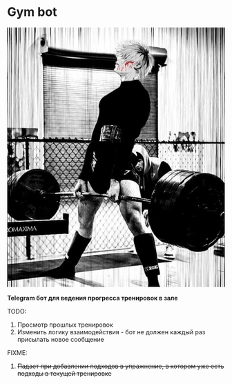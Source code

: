 # Gym bot

![Funny pic](./etc/funny_pic.jpg)

**Telegram бот для ведения прогресса тренировок в зале**

TODO:
1. Просмотр прошлых тренировок
2. Изменить логику взаимодействия - бот не должен каждый раз присылать новое сообщение

FIXME:
1. ~~Падает при добавлении подходов в упражнение, в котором уже есть подходы в текущей тренировке~~
